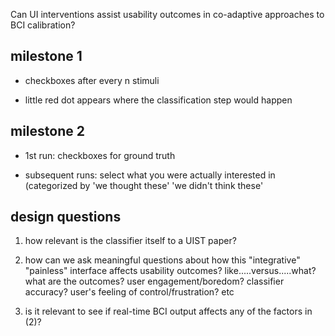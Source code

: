Can UI interventions assist usability outcomes in co-adaptive approaches to BCI calibration?

## milestone 1

- checkboxes after every n stimuli

- little red dot appears where the classification step would happen

## milestone 2

- 1st run: checkboxes for ground truth 

- subsequent runs: select what you were actually interested in (categorized by 'we thought these' 'we didn't think these'

## design questions

1. how relevant is the classifier itself to a UIST paper?

2. how can we ask meaningful questions about how this "integrative" "painless" interface affects usability outcomes? like.....versus.....what?  what are the outcomes?  user engagement/boredom?  classifier accuracy? user's feeling of control/frustration? etc

3. is it relevant to see if real-time BCI output affects any of the factors in (2)?